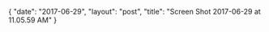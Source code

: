{
   "date": "2017-06-29",
   "layout": "post",
   "title": "Screen Shot 2017-06-29 at 11.05.59 AM"
}

